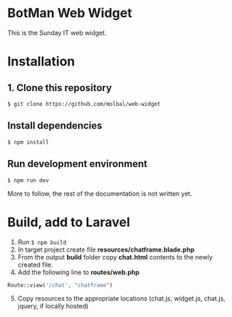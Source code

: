 # BotMan Web Widget

This is the Sunday IT web widget.

# Installation

## 1. Clone this repository
```$ git clone https://github.com/molbal/web-widget```

## Install dependencies
```$ npm install```

## Run development environment
```$ npm run dev```

More to follow, the rest of the documentation is not written yet.


# Build, add to Laravel

1. Run ```$ npm build``` 
2. In target project create file **resources/chatframe.blade.php**
3. From the output **build** folder copy **chat.html** contents to the newly created file.
4. Add the following line to **routes/web.php** 
```php
Route::view('/chat', "chatframe")
```
5. Copy resources to the appropriate locations (chat.js, widget.js, chat.js, jquery, if locally hosted)
